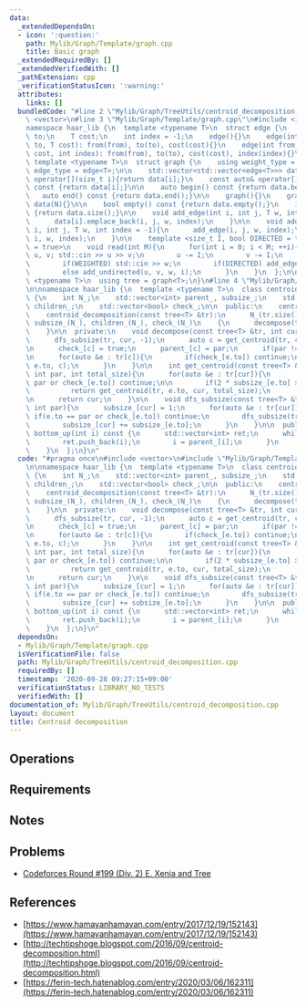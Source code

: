 ```yaml
---
data:
  _extendedDependsOn:
  - icon: ':question:'
    path: Mylib/Graph/Template/graph.cpp
    title: Basic graph
  _extendedRequiredBy: []
  _extendedVerifiedWith: []
  _pathExtension: cpp
  _verificationStatusIcon: ':warning:'
  attributes:
    links: []
  bundledCode: "#line 2 \"Mylib/Graph/TreeUtils/centroid_decomposition.cpp\"\n#include\
    \ <vector>\n#line 3 \"Mylib/Graph/Template/graph.cpp\"\n#include <iostream>\n\n\
    namespace haar_lib {\n  template <typename T>\n  struct edge {\n    int from,\
    \ to;\n    T cost;\n    int index = -1;\n    edge(){}\n    edge(int from, int\
    \ to, T cost): from(from), to(to), cost(cost){}\n    edge(int from, int to, T\
    \ cost, int index): from(from), to(to), cost(cost), index(index){}\n  };\n\n \
    \ template <typename T>\n  struct graph {\n    using weight_type = T;\n    using\
    \ edge_type = edge<T>;\n\n    std::vector<std::vector<edge<T>>> data;\n\n    auto&\
    \ operator[](size_t i){return data[i];}\n    const auto& operator[](size_t i)\
    \ const {return data[i];}\n\n    auto begin() const {return data.begin();}\n \
    \   auto end() const {return data.end();}\n\n    graph(){}\n    graph(int N):\
    \ data(N){}\n\n    bool empty() const {return data.empty();}\n    int size() const\
    \ {return data.size();}\n\n    void add_edge(int i, int j, T w, int index = -1){\n\
    \      data[i].emplace_back(i, j, w, index);\n    }\n\n    void add_undirected(int\
    \ i, int j, T w, int index = -1){\n      add_edge(i, j, w, index);\n      add_edge(j,\
    \ i, w, index);\n    }\n\n    template <size_t I, bool DIRECTED = true, bool WEIGHTED\
    \ = true>\n    void read(int M){\n      for(int i = 0; i < M; ++i){\n        int\
    \ u, v; std::cin >> u >> v;\n        u -= I;\n        v -= I;\n        T w = 1;\n\
    \        if(WEIGHTED) std::cin >> w;\n        if(DIRECTED) add_edge(u, v, w, i);\n\
    \        else add_undirected(u, v, w, i);\n      }\n    }\n  };\n\n  template\
    \ <typename T>\n  using tree = graph<T>;\n}\n#line 4 \"Mylib/Graph/TreeUtils/centroid_decomposition.cpp\"\
    \n\nnamespace haar_lib {\n  template <typename T>\n  class centroid_decomposition\
    \ {\n    int N_;\n    std::vector<int> parent_, subsize_;\n    std::vector<std::vector<int>>\
    \ children_;\n    std::vector<bool> check_;\n\n  public:\n    centroid_decomposition(){}\n\
    \    centroid_decomposition(const tree<T> &tr):\n      N_(tr.size()), parent_(N_),\
    \ subsize_(N_), children_(N_), check_(N_)\n    {\n      decompose(tr, 0, -1);\n\
    \    }\n\n  private:\n    void decompose(const tree<T> &tr, int cur, int par){\n\
    \      dfs_subsize(tr, cur, -1);\n      auto c = get_centroid(tr, cur, -1, subsize_[cur]);\n\
    \n      check_[c] = true;\n      parent_[c] = par;\n      if(par != -1) children_[par].push_back(c);\n\
    \n      for(auto &e : tr[c]){\n        if(check_[e.to]) continue;\n        decompose(tr,\
    \ e.to, c);\n      }\n    }\n\n    int get_centroid(const tree<T> &tr, int cur,\
    \ int par, int total_size){\n      for(auto &e : tr[cur]){\n        if(e.to ==\
    \ par or check_[e.to]) continue;\n\n        if(2 * subsize_[e.to] > total_size){\n\
    \          return get_centroid(tr, e.to, cur, total_size);\n        }\n      }\n\
    \n      return cur;\n    }\n\n    void dfs_subsize(const tree<T> &tr, int cur,\
    \ int par){\n      subsize_[cur] = 1;\n      for(auto &e : tr[cur]){\n       \
    \ if(e.to == par or check_[e.to]) continue;\n        dfs_subsize(tr, e.to, cur);\n\
    \        subsize_[cur] += subsize_[e.to];\n      }\n    }\n\n  public:\n    auto\
    \ bottom_up(int i) const {\n      std::vector<int> ret;\n      while(i >= 0){\n\
    \        ret.push_back(i);\n        i = parent_[i];\n      }\n      return ret;\n\
    \    }\n  };\n}\n"
  code: "#pragma once\n#include <vector>\n#include \"Mylib/Graph/Template/graph.cpp\"\
    \n\nnamespace haar_lib {\n  template <typename T>\n  class centroid_decomposition\
    \ {\n    int N_;\n    std::vector<int> parent_, subsize_;\n    std::vector<std::vector<int>>\
    \ children_;\n    std::vector<bool> check_;\n\n  public:\n    centroid_decomposition(){}\n\
    \    centroid_decomposition(const tree<T> &tr):\n      N_(tr.size()), parent_(N_),\
    \ subsize_(N_), children_(N_), check_(N_)\n    {\n      decompose(tr, 0, -1);\n\
    \    }\n\n  private:\n    void decompose(const tree<T> &tr, int cur, int par){\n\
    \      dfs_subsize(tr, cur, -1);\n      auto c = get_centroid(tr, cur, -1, subsize_[cur]);\n\
    \n      check_[c] = true;\n      parent_[c] = par;\n      if(par != -1) children_[par].push_back(c);\n\
    \n      for(auto &e : tr[c]){\n        if(check_[e.to]) continue;\n        decompose(tr,\
    \ e.to, c);\n      }\n    }\n\n    int get_centroid(const tree<T> &tr, int cur,\
    \ int par, int total_size){\n      for(auto &e : tr[cur]){\n        if(e.to ==\
    \ par or check_[e.to]) continue;\n\n        if(2 * subsize_[e.to] > total_size){\n\
    \          return get_centroid(tr, e.to, cur, total_size);\n        }\n      }\n\
    \n      return cur;\n    }\n\n    void dfs_subsize(const tree<T> &tr, int cur,\
    \ int par){\n      subsize_[cur] = 1;\n      for(auto &e : tr[cur]){\n       \
    \ if(e.to == par or check_[e.to]) continue;\n        dfs_subsize(tr, e.to, cur);\n\
    \        subsize_[cur] += subsize_[e.to];\n      }\n    }\n\n  public:\n    auto\
    \ bottom_up(int i) const {\n      std::vector<int> ret;\n      while(i >= 0){\n\
    \        ret.push_back(i);\n        i = parent_[i];\n      }\n      return ret;\n\
    \    }\n  };\n}\n"
  dependsOn:
  - Mylib/Graph/Template/graph.cpp
  isVerificationFile: false
  path: Mylib/Graph/TreeUtils/centroid_decomposition.cpp
  requiredBy: []
  timestamp: '2020-09-28 09:27:15+09:00'
  verificationStatus: LIBRARY_NO_TESTS
  verifiedWith: []
documentation_of: Mylib/Graph/TreeUtils/centroid_decomposition.cpp
layout: document
title: Centroid decomposition
---
```


## Operations

## Requirements

## Notes

## Problems

- [Codeforces Round #199 (Div. 2) E. Xenia and Tree](https://codeforces.com/contest/342/problem/E)

## References

- [https://www.hamayanhamayan.com/entry/2017/12/19/152143](https://www.hamayanhamayan.com/entry/2017/12/19/152143)
- [http://techtipshoge.blogspot.com/2016/09/centroid-decomposition.html](http://techtipshoge.blogspot.com/2016/09/centroid-decomposition.html)
- [https://ferin-tech.hatenablog.com/entry/2020/03/06/162311](https://ferin-tech.hatenablog.com/entry/2020/03/06/162311)
